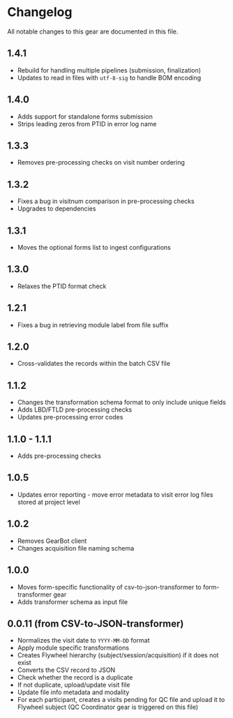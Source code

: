 # Changelog

All notable changes to this gear are documented in this file.

## 1.4.1
* Rebuild for handling multiple pipelines (submission, finalization)
* Updates to read in files with `utf-8-sig` to handle BOM encoding

## 1.4.0
* Adds support for standalone forms submission
* Strips leading zeros from PTID in error log name
  
## 1.3.3
* Removes pre-processing checks on visit number ordering

## 1.3.2
* Fixes a bug in visitnum comparison in pre-processing checks
* Upgrades to dependencies
  
## 1.3.1
* Moves the optional forms list to ingest configurations
  
## 1.3.0
* Relaxes the PTID format check
  
## 1.2.1
* Fixes a bug in retrieving module label from file suffix
  
## 1.2.0
* Cross-validates the records within the batch CSV file

## 1.1.2
* Changes the transformation schema format to only include unique fields
* Adds LBD/FTLD pre-processing checks
* Updates pre-processing error codes

## 1.1.0 - 1.1.1
* Adds pre-processing checks
  
## 1.0.5
* Updates error reporting - move error metadata to visit error log files stored at project level
  
## 1.0.2
- Removes GearBot client
- Changes acquisition file naming schema

## 1.0.0

- Moves form-specific functionality of csv-to-json-transformer to form-transformer gear
- Adds transformer schema as input file

## 0.0.11 (from CSV-to-JSON-transformer)
- Normalizes the visit date to `YYYY-MM-DD` format
- Apply module specific transformations
- Creates Flywheel hierarchy (subject/session/acquisition) if it does not exist
- Converts the CSV record to JSON
- Check whether the record is a duplicate
- If not duplicate, upload/update visit file
- Update file info metadata and modality
- For each participant, creates a visits pending for QC file and upload it to Flywheel subject (QC Coordinator gear is triggered on this file)